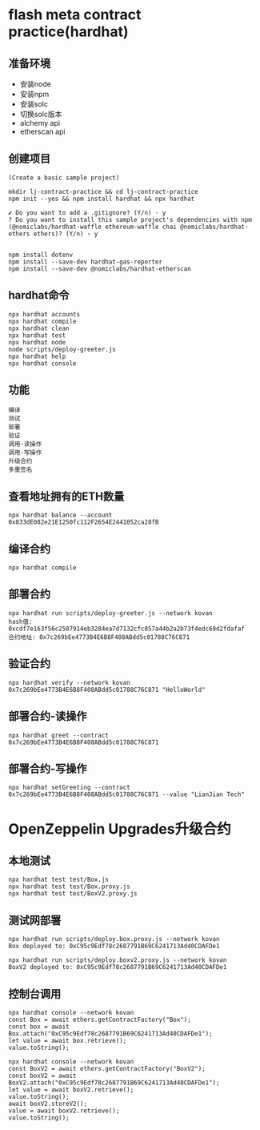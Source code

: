 # flash meta contract practice(hardhat)

## 准备环境

- 安装node
- 安装npm
- 安装solc
- 切换solc版本
- alchemy api
- etherscan api

## 创建项目

```
(Create a basic sample project)

mkdir lj-contract-practice && cd lj-contract-practice
npm init --yes && npm install hardhat && npx hardhat

✔ Do you want to add a .gitignore? (Y/n) · y
? Do you want to install this sample project's dependencies with npm (@nomiclabs/hardhat-waffle ethereum-waffle chai @nomiclabs/hardhat-ethers ethers)? (Y/n) › y


npm install dotenv
npm install --save-dev hardhat-gas-reporter 
npm install --save-dev @nomiclabs/hardhat-etherscan
```

## hardhat命令

```shell
npx hardhat accounts
npx hardhat compile
npx hardhat clean
npx hardhat test
npx hardhat node
node scripts/deploy-greeter.js
npx hardhat help
npx hardhat console
```

## 功能

```
编译
测试
部署
验证
调用-读操作
调用-写操作
升级合约
多重签名
```

## 查看地址拥有的ETH数量

```
npx hardhat balance --account 0x833dE082e21E1250fc112F2654E2441052ca28fB
```

## 编译合约

```
npx hardhat compile
```

## 部署合约

```
npx hardhat run scripts/deploy-greeter.js --network kovan 
hash值: 0xcdf7e163f56c2507914eb3284ea7d7132cfc857a44b2a2b73f4edc69d2fdafaf
合约地址: 0x7c269bEe4773B4E6B8F408ABdd5c01788C76C871
```

## 验证合约

```
npx hardhat verify --network kovan 0x7c269bEe4773B4E6B8F408ABdd5c01788C76C871 "HelloWorld"
```

## 部署合约-读操作

```
npx hardhat greet --contract 0x7c269bEe4773B4E6B8F408ABdd5c01788C76C871 
```

## 部署合约-写操作

```
npx hardhat setGreeting --contract 0x7c269bEe4773B4E6B8F408ABdd5c01788C76C871 --value "LianJian Tech"
```

# OpenZeppelin Upgrades升级合约

## 本地测试

```
npx hardhat test test/Box.js
npx hardhat test test/Box.proxy.js 
npx hardhat test test/BoxV2.proxy.js 
```

## 测试网部署

```
npx hardhat run scripts/deploy.box.proxy.js --network kovan 
Box deployed to: 0xC95c9Edf78c2687791B69C6241713Ad40CDAFDe1

npx hardhat run scripts/deploy.boxv2.proxy.js --network kovan 
BoxV2 deployed to: 0xC95c9Edf78c2687791B69C6241713Ad40CDAFDe1
```

## 控制台调用

```
npx hardhat console --network kovan 
const Box = await ethers.getContractFactory("Box");
const box = await Box.attach("0xC95c9Edf78c2687791B69C6241713Ad40CDAFDe1");
let value = await box.retrieve();
value.toString();

npx hardhat console --network kovan 
const BoxV2 = await ethers.getContractFactory("BoxV2");
const boxV2 = await BoxV2.attach("0xC95c9Edf78c2687791B69C6241713Ad40CDAFDe1");
let value = await boxV2.retrieve();
value.toString();
await boxV2.storeV2();
value = await boxV2.retrieve();
value.toString();
```
